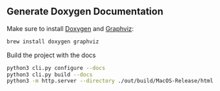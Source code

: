 ## Generate Doxygen Documentation

Make sure to install [Doxygen](https://www.doxygen.nl/) and [Graphviz](https://graphviz.org/):

```sh
brew install doxygen graphviz
```

Build the project with the docs

```sh
python3 cli.py configure --docs
python3 cli.py build --docs
python3 -m http.server --directory ./out/build/MacOS-Release/html
```
